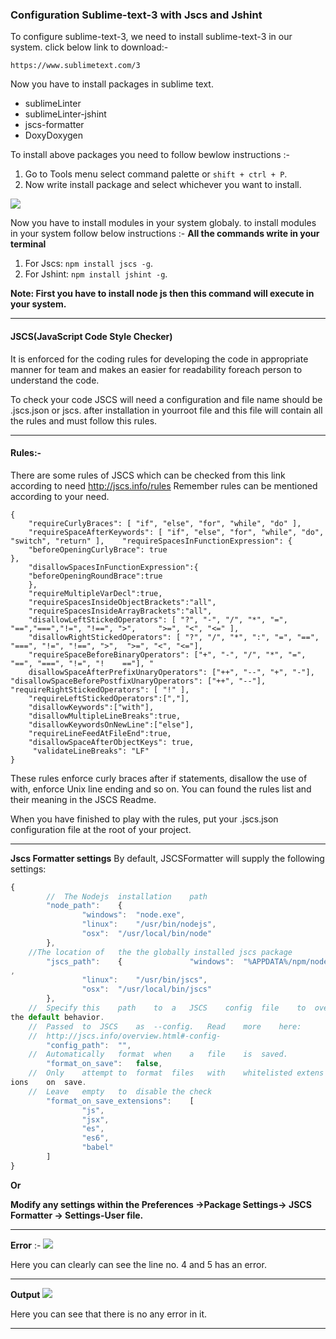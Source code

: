 ### Configuration Sublime-text-3 with Jscs and Jshint

To configure sublime-text-3, we need to install sublime-text-3 in our system. click below link to download:-

    https://www.sublimetext.com/3

Now you have to install packages in sublime text.

* sublimeLinter
* sublimeLinter-jshint
* jscs-formatter
* DoxyDoxygen

To install above packages you need to follow bewlow instructions :-

1. Go to Tools menu select command palette or `shift + ctrl + P`.
2. Now write install package and  select whichever you want to install.

![](https://files.slack.com/files-tmb/T0259MXT3-F416Q7T0E-1c2d438d24/jscs_720.png)

Now you have to install modules in your system globaly. to install modules in your system follow below instructions :-
**All the commands write in your terminal**
1. For Jscs: `npm install jscs -g`.
2. For Jshint: `npm install jshint -g`.

**Note: First you have to install node js then this command will execute in your system.**
****


#### JSCS(JavaScript Code Style Checker)

It	is	enforced	for	the	coding	rules	for	developing	the	code in appropriate	manner	for	team	and	makes	an	easier	for	readability	foreach	person	to	understand	the	code.

To	check	your	code	JSCS	will	need	a	configuration	and	file	name should	be	.jscs.json or jscs.	after	installation	in	yourroot	file	and	this	file	will contain	all	the	rules	and	must	follow	this	rules.

****
#### Rules:-

There are some rules of JSCS which can be checked from this link according to need http://jscs.info/rules 
Remember rules can be mentioned according to your need.

```
{ 
	"requireCurlyBraces": [ "if", "else", "for", "while", "do" ], 
	"requireSpaceAfterKeywords": [ "if", "else", "for", "while", "do", "switch", "return" ], 	"requireSpacesInFunctionExpression": { 
	"beforeOpeningCurlyBrace": true 
}, 
	"disallowSpacesInFunctionExpression":{ 
	"beforeOpeningRoundBrace":true 
	}, 
	"requireMultipleVarDecl":true, 
	"requireSpacesInsideObjectBrackets":"all",
	"requireSpacesInsideArrayBrackets":"all",
	"disallowLeftStickedOperators": [ "?", "-", "/", "*", "=",     "==","===","!=", "!==", ">", 	">=", "<", "<=" ], 
	"disallowRightStickedOperators": [ "?", "/", "*", ":", "=", "==", "===", "!=", "!==", ">", 	">=", "<", "<="], 
	"requireSpaceBeforeBinaryOperators": ["+", "-", "/", "*", "=", "==", "===", "!=", "!	=="], "
	disallowSpaceAfterPrefixUnaryOperators": ["++", "--", "+", "-"], 	"disallowSpaceBeforePostfixUnaryOperators": ["++", "--"], 	"requireRightStickedOperators": [ "!" ], 
	"requireLeftStickedOperators":[","],
	"disallowKeywords":["with"],
	"disallowMultipleLineBreaks":true,
	"disallowKeywordsOnNewLine":["else"],
	"requireLineFeedAtFileEnd":true, 
	"disallowSpaceAfterObjectKeys": true,
	 "validateLineBreaks": "LF" 
}
```
These rules enforce curly braces after if statements, disallow the use of with, enforce Unix line ending and so on. You can found the rules list and their meaning in the JSCS Readme.

When you have finished to play with the rules, put your .jscs.json configuration file at the root of your project.
****
**Jscs Formatter settings**
By	default,	JSCSFormatter	will	supply	the	following	settings:
``` javascript
{
		//	The	Nodejs	installation	path
		"node_path":	{
				"windows":	"node.exe",
				"linux":	"/usr/bin/nodejs",
				"osx":	"/usr/local/bin/node"
		},
	//The location of	the	the	globally installed jscs package
		"jscs_path":	{				"windows":	"%APPDATA%/npm/node_modules/jscs/bin/jscs"
,
				"linux":	"/usr/bin/jscs",
				"osx":	"/usr/local/bin/jscs"
		},
	//	Specify	this	path	to	a	JSCS	config	file	to	override	
the	default	behavior.
	//	Passed	to	JSCS	as	--config.	Read	more	here:
	//	http://jscs.info/overview.html#-config-
		"config_path":	"",
	//	Automatically	format	when	a	file	is	saved.
		"format_on_save":	false,
	//	Only	attempt	to	format	files	with	whitelisted	extens
ions	on	save.
	//	Leave	empty	to	disable	the	check
		"format_on_save_extensions":	[
				"js",
				"jsx",
				"es",
				"es6",
				"babel"
		]
}
```
**Or**

**Modify	any	settings	within	the	Preferences	->Package Settings->	JSCS	Formatter	->	Settings-User file.**
****

**Error** :-
![](https://files.slack.com/files-tmb/T0259MXT3-F3ZQTC6D6-ffe17eeaf3/error_720.png)

Here you can clearly can see the line no. 4 and 5  has an error.

****

**Output**
![](https://files.slack.com/files-tmb/T0259MXT3-F40E52V5H-e33e5a5cd0/noerror_720.png)

Here you can see that there is no any error in it.

****
